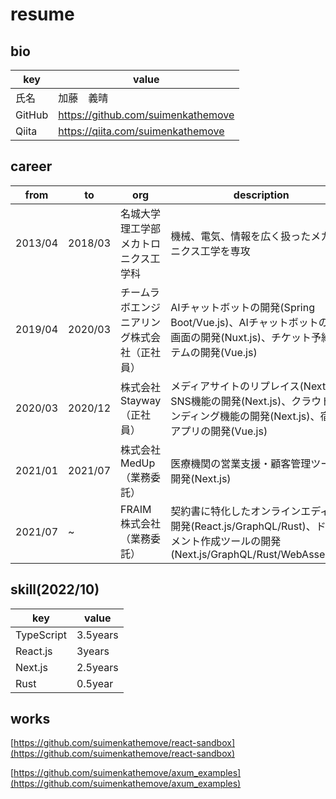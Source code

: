 # resume

## bio

| key    | value                                |
| ------ | ------------------------------------ |
| 氏名   | 加藤　義晴                           |
| GitHub | <https://github.com/suimenkathemove> |
| Qiita  | <https://qiita.com/suimenkathemove>  |

## career

| from    | to      | org                                          | description                                                                                                                        |
| ------- | ------- | -------------------------------------------- | ---------------------------------------------------------------------------------------------------------------------------------- |
| 2013/04 | 2018/03 | 名城大学理工学部メカトロニクス工学科         | 機械、電気、情報を広く扱ったメカトロニクス工学を専攻                                                                               |
| 2019/04 | 2020/03 | チームラボエンジニアリング株式会社（正社員） | AIチャットボットの開発(Spring Boot/Vue.js)、AIチャットボットの管理画面の開発(Nuxt.js)、チケット予約システムの開発(Vue.js)          |
| 2020/03 | 2020/12 | 株式会社Stayway（正社員）                    | メディアサイトのリプレイス(Next.js)、SNS機能の開発(Next.js)、クラウドファンディング機能の開発(Next.js)、宿検索アプリの開発(Vue.js) |
| 2021/01 | 2021/07 | 株式会社MedUp（業務委託）                    | 医療機関の営業支援・顧客管理ツールの開発(Next.js)                                                                                  |
| 2021/07 | ~       | FRAIM株式会社（業務委託）                    | 契約書に特化したオンラインエディタの開発(React.js/GraphQL/Rust)、ドキュメント作成ツールの開発(Next.js/GraphQL/Rust/WebAssembly)    |

## skill(2022/10)

| key        | value    |
| ---------- | -------- |
| TypeScript | 3.5years |
| React.js   | 3years   |
| Next.js    | 2.5years |
| Rust       | 0.5year  |

## works

[https://github.com/suimenkathemove/react-sandbox](https://github.com/suimenkathemove/react-sandbox)

[https://github.com/suimenkathemove/axum_examples](https://github.com/suimenkathemove/axum_examples)
